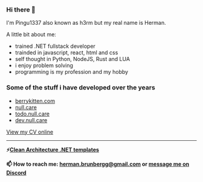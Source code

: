 ### Hi there 👋

I'm Pingu1337 also known as h3rm but my real name is Herman.

A little bit about me:
 - trained .NET fullstack developer
 - trainded in javascript, react, html and css
 - self thought in Python, NodeJS, Rust and LUA
 - i enjoy problem solving
 - programming is my profession and my hobby



### Some of the stuff i have developed over the years
 - [berrykitten.com](https://www.berrykitten.com/)
 - [null.care](https://www.null.care/)
 - [todo.null.care](https://todo.null.care/)
 - [dev.null.care](https://dev.null.care/)


[View my CV online](https://www.cv.berrykitten.com/)

---

 **⚡[Clean Architecture .NET templates](https://www.nuget.org/packages/H3rm.CA.Templates)** 

 **📫 How to reach me: <herman.brunbergg@gmail.com> or [message me on Discord](https://discordapp.com/users/225932009044836352)**

<!--
**Pingu1337/Pingu1337** is a ✨ _special_ ✨ repository because its `README.md` (this file) appears on your GitHub profile.

Here are some ideas to get you started:

- 🔭 I’m currently working on ...
- 🌱 I’m currently learning ...
- 👯 I’m looking to collaborate on ...
- 🤔 I’m looking for help with ...
- 💬 Ask me about ...
- 📫 How to reach me: ...
- 😄 Pronouns: ...
- ⚡ Fun fact: ...
-->
